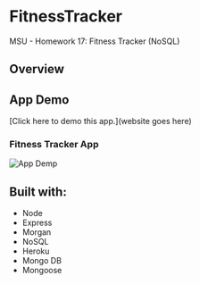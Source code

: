 # FitnessTracker
MSU - Homework 17: Fitness Tracker (NoSQL)

## Overview

## App Demo
[Click here to demo this app.](website goes here)

### Fitness Tracker App
![App Demp](/assets/images/demo1.png)

## Built with:
* Node
* Express
* Morgan
* NoSQL
* Heroku
* Mongo DB
* Mongoose